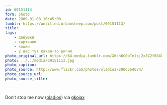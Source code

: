 ```yaml
---
id: 69151113
form: photo
date: 2009-01-08 16:45:00
tumblr: https://untitled.urbansheep.com/post/69151113/
title:
tags:
    - девушки
    - картинки
    - кошки
    - у вас тут какая-то фигня
photo_original_url: https://64.media.tumblr.com/X6sh6C0oTelsj2x8C2fBSXGno1_500.jpg
photo: ../../media/69151113.jpg
photo_caption:
photo_source: http://www.flickr.com/photos/oladios/2906554074/
photo_source_url:
photo_source_title:

---
```


<p>Don’t stop me now (<a href="http://www.flickr.com/photos/oladios/2906554074/">oladios</a>) via <a href="http://gkojax.tumblr.com/post/69028789">gkojax</a></p>
